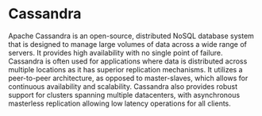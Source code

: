 # Cassandra

Apache Cassandra is an open-source, distributed NoSQL database system that is designed to manage large volumes of data across a wide range of servers. It provides high availability with no single point of failure. Cassandra is often used for applications where data is distributed across multiple locations as it has superior replication mechanisms. It utilizes a peer-to-peer architecture, as opposed to master-slaves, which allows for continuous availability and scalability. Cassandra also provides robust support for clusters spanning multiple datacenters, with asynchronous masterless replication allowing low latency operations for all clients.